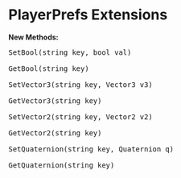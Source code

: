 <h1>PlayerPrefs Extensions</h1>
<b>New Methods:<br></b>
<pre>
SetBool(string key, bool val)<br>
GetBool(string key)</br>
SetVector3(string key, Vector3 v3)</br>
GetVector3(string key)</br>
SetVector2(string key, Vector2 v2)</br>
GetVector2(string key)</br>
SetQuaternion(string key, Quaternion q)</br>
GetQuaternion(string key)</br>
</pre>
